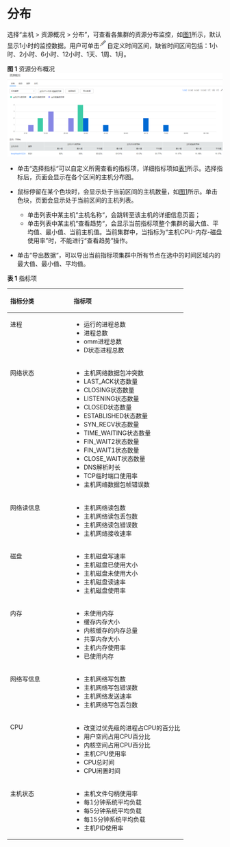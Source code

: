 # 分布<a name="admin_guide_000064"></a>

选择“主机 \> 资源概况 \> 分布”，可查看各集群的资源分布监控，如[图1](#zh-cn_topic_0263899231_fig10343181024812)所示，默认显示1小时的监控数据。用户可单击![](figures/edit2-89.png)自定义时间区间，缺省时间区间包括：1小时、2小时、6小时、12小时、1天、1周、1月。

**图 1**  资源分布概况<a name="zh-cn_topic_0263899231_fig10343181024812"></a>  
![](figures/资源分布概况.png "资源分布概况")

-   单击“选择指标“可以自定义所需查看的指标项，详细指标项如[表1](#zh-cn_topic_0263899231_table1190415121488)所示。选择指标后，页面会显示在各个区间的主机分布图。
-   鼠标停留在某个色块时，会显示处于当前区间的主机数量，如[图1](#zh-cn_topic_0263899231_fig10343181024812)所示。单击色块，页面会显示处于当前区间的主机列表。
    -   单击列表中某主机“主机名称“，会跳转至该主机的详细信息页面；
    -   单击列表中某主机“查看趋势“，会显示当前指标项整个集群的最大值、平均值、最小值、当前主机值。当前集群中，当指标为“主机CPU-内存-磁盘使用率”时，不能进行“查看趋势”操作。

-   单击“导出数据“，可以导出当前指标项集群中所有节点在选中的时间区域内的最大值、最小值、平均值。

**表 1**  指标项

<a name="zh-cn_topic_0263899231_table1190415121488"></a>
<table><thead align="left"><tr id="zh-cn_topic_0263899231_row1990481212813"><th class="cellrowborder" valign="top" width="36%" id="mcps1.2.3.1.1"><p id="zh-cn_topic_0263899231_p2090413121684"><a name="zh-cn_topic_0263899231_p2090413121684"></a><a name="zh-cn_topic_0263899231_p2090413121684"></a>指标分类</p>
</th>
<th class="cellrowborder" valign="top" width="64%" id="mcps1.2.3.1.2"><p id="zh-cn_topic_0263899231_p18904111212819"><a name="zh-cn_topic_0263899231_p18904111212819"></a><a name="zh-cn_topic_0263899231_p18904111212819"></a>指标项</p>
</th>
</tr>
</thead>
<tbody><tr id="zh-cn_topic_0263899231_row1884616171347"><td class="cellrowborder" valign="top" width="36%" headers="mcps1.2.3.1.1 "><p id="zh-cn_topic_0263899231_p14846151718417"><a name="zh-cn_topic_0263899231_p14846151718417"></a><a name="zh-cn_topic_0263899231_p14846151718417"></a>进程</p>
</td>
<td class="cellrowborder" valign="top" width="64%" headers="mcps1.2.3.1.2 "><a name="zh-cn_topic_0263899231_ul55601697517"></a><a name="zh-cn_topic_0263899231_ul55601697517"></a><ul id="zh-cn_topic_0263899231_ul55601697517"><li>运行的进程总数</li><li>进程总数</li><li>omm进程总数</li><li>D状态进程总数</li></ul>
</td>
</tr>
<tr id="zh-cn_topic_0263899231_row198511211451"><td class="cellrowborder" valign="top" width="36%" headers="mcps1.2.3.1.1 "><p id="zh-cn_topic_0263899231_p39041121486"><a name="zh-cn_topic_0263899231_p39041121486"></a><a name="zh-cn_topic_0263899231_p39041121486"></a>网络状态</p>
</td>
<td class="cellrowborder" valign="top" width="64%" headers="mcps1.2.3.1.2 "><a name="zh-cn_topic_0263899231_ul194436131660"></a><a name="zh-cn_topic_0263899231_ul194436131660"></a><ul id="zh-cn_topic_0263899231_ul194436131660"><li>主机网络数据包冲突数</li><li>LAST_ACK状态数量</li><li>CLOSING状态数量</li><li>LISTENING状态数量</li><li>CLOSED状态数量</li><li>ESTABLISHED状态数量</li><li>SYN_RECV状态数量</li><li>TIME_WAITING状态数量</li><li>FIN_WAIT2状态数量</li><li>FIN_WAIT1状态数量</li><li>CLOSE_WAIT状态数量</li><li>DNS解析时长</li><li>TCP临时端口使用率</li><li>主机网络数据包帧错误数</li></ul>
</td>
</tr>
<tr id="zh-cn_topic_0263899231_row13740173018512"><td class="cellrowborder" valign="top" width="36%" headers="mcps1.2.3.1.1 "><p id="zh-cn_topic_0263899231_p29041112685"><a name="zh-cn_topic_0263899231_p29041112685"></a><a name="zh-cn_topic_0263899231_p29041112685"></a>网络读信息</p>
</td>
<td class="cellrowborder" valign="top" width="64%" headers="mcps1.2.3.1.2 "><a name="zh-cn_topic_0263899231_ul124439131662"></a><a name="zh-cn_topic_0263899231_ul124439131662"></a><ul id="zh-cn_topic_0263899231_ul124439131662"><li>主机网络读包数</li><li>主机网络读包丢包数</li><li>主机网络读包错误数</li><li>主机网络接收速率</li></ul>
</td>
</tr>
<tr id="zh-cn_topic_0263899231_row133071837356"><td class="cellrowborder" valign="top" width="36%" headers="mcps1.2.3.1.1 "><p id="zh-cn_topic_0263899231_p9904171212819"><a name="zh-cn_topic_0263899231_p9904171212819"></a><a name="zh-cn_topic_0263899231_p9904171212819"></a>磁盘</p>
</td>
<td class="cellrowborder" valign="top" width="64%" headers="mcps1.2.3.1.2 "><a name="zh-cn_topic_0263899231_ul144431713661"></a><a name="zh-cn_topic_0263899231_ul144431713661"></a><ul id="zh-cn_topic_0263899231_ul144431713661"><li>主机磁盘写速率</li><li>主机磁盘已使用大小</li><li>主机磁盘未使用大小</li><li>主机磁盘读速率</li><li>主机磁盘使用率</li></ul>
</td>
</tr>
<tr id="zh-cn_topic_0263899231_row1090420127813"><td class="cellrowborder" valign="top" width="36%" headers="mcps1.2.3.1.1 "><p id="zh-cn_topic_0263899231_p69049121088"><a name="zh-cn_topic_0263899231_p69049121088"></a><a name="zh-cn_topic_0263899231_p69049121088"></a>内存</p>
</td>
<td class="cellrowborder" valign="top" width="64%" headers="mcps1.2.3.1.2 "><a name="zh-cn_topic_0263899231_ul134447131367"></a><a name="zh-cn_topic_0263899231_ul134447131367"></a><ul id="zh-cn_topic_0263899231_ul134447131367"><li>未使用内存</li><li>缓存内存大小</li><li>内核缓存的内存总量</li><li>共享内存大小</li><li>主机内存使用率</li><li>已使用内存</li></ul>
</td>
</tr>
<tr id="zh-cn_topic_0263899231_row15904201217813"><td class="cellrowborder" valign="top" width="36%" headers="mcps1.2.3.1.1 "><p id="zh-cn_topic_0263899231_p179041012687"><a name="zh-cn_topic_0263899231_p179041012687"></a><a name="zh-cn_topic_0263899231_p179041012687"></a>网络写信息</p>
</td>
<td class="cellrowborder" valign="top" width="64%" headers="mcps1.2.3.1.2 "><a name="zh-cn_topic_0263899231_ul174441613662"></a><a name="zh-cn_topic_0263899231_ul174441613662"></a><ul id="zh-cn_topic_0263899231_ul174441613662"><li>主机网络写包数</li><li>主机网络写包错误数</li><li>主机网络发送速率</li><li>主机网络写包丢包数</li></ul>
</td>
</tr>
<tr id="zh-cn_topic_0263899231_row159041512386"><td class="cellrowborder" valign="top" width="36%" headers="mcps1.2.3.1.1 "><p id="zh-cn_topic_0263899231_p381021881417"><a name="zh-cn_topic_0263899231_p381021881417"></a><a name="zh-cn_topic_0263899231_p381021881417"></a>CPU</p>
</td>
<td class="cellrowborder" valign="top" width="64%" headers="mcps1.2.3.1.2 "><a name="zh-cn_topic_0263899231_ul4444161312617"></a><a name="zh-cn_topic_0263899231_ul4444161312617"></a><ul id="zh-cn_topic_0263899231_ul4444161312617"><li>改变过优先级的进程占CPU的百分比</li><li>用户空间占用CPU百分比</li><li>内核空间占用CPU百分比</li><li>主机CPU使用率</li><li>CPU总时间</li><li>CPU闲置时间</li></ul>
</td>
</tr>
<tr id="zh-cn_topic_0263899231_row790416128810"><td class="cellrowborder" valign="top" width="36%" headers="mcps1.2.3.1.1 "><p id="zh-cn_topic_0263899231_p139041129812"><a name="zh-cn_topic_0263899231_p139041129812"></a><a name="zh-cn_topic_0263899231_p139041129812"></a>主机状态</p>
</td>
<td class="cellrowborder" valign="top" width="64%" headers="mcps1.2.3.1.2 "><a name="zh-cn_topic_0263899231_ul14444101315619"></a><a name="zh-cn_topic_0263899231_ul14444101315619"></a><ul id="zh-cn_topic_0263899231_ul14444101315619"><li>主机文件句柄使用率</li><li>每1分钟系统平均负载</li><li>每5分钟系统平均负载</li><li>每15分钟系统平均负载</li><li>主机PID使用率</li></ul>
</td>
</tr>
</tbody>
</table>


